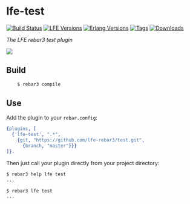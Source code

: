 # lfe-test

[![Build Status][travis badge]][travis] [![LFE Versions][lfe badge]][lfe] [![Erlang Versions][erlang badge]][versions] [![Tags][github tags badge]][github tags] [![Downloads][hex downloads]][hex package]

*The LFE rebar3 test plugin*

[![][lr3-logo]][lr3-logo]


## Build


```bash
    $ rebar3 compile
```


## Use

Add the plugin to your ``rebar.config``:

```erlang
{plugins, [
  {'lfe-test', ".*",
    {git, "https://github.com/lfe-rebar3/test.git",
      {branch, "master"}}}
]}.
```

Then just call your plugin directly from your project directory:

```bash
$ rebar3 help lfe test
...
```

```bash
$ rebar3 lfe test
...
```

<!-- Named page links below: /-->

[lr3-logo]: priv/images/logo.png
[org]: https://github.com/lfe-rebar3
[github]: https://github.com/lfe-rebar3/test
[gitlab]: https://gitlab.com/lfe-rebar3/test
[travis]: https://travis-ci.org/lfe-rebar3/test
[travis badge]: https://img.shields.io/travis/lfe-rebar3/test.svg
[lfe]: https://github.com/rvirding/lfe
[lfe badge]: https://img.shields.io/badge/lfe-1.3.0-blue.svg
[erlang badge]: https://img.shields.io/badge/erlang-17.5%20to%2022.0-blue.svg
[versions]: https://github.com/lfe-rebar3/test/blob/master/.travis.yml
[github tags]: https://github.com/lfe-rebar3/test/tags
[github tags badge]: https://img.shields.io/github/tag/lfe-rebar3/test.svg
[hex badge]: https://img.shields.io/hexpm/v/rebar3_lfe_test.svg?maxAge=2592000
[hex package]: https://hex.pm/packages/rebar3_lfe_test
[hex downloads]: https://img.shields.io/hexpm/dt/rebar3_lfe_test.svg
